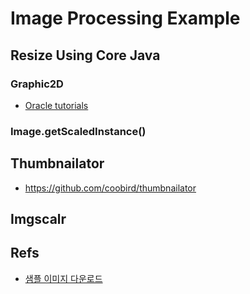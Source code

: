 # Image Processing Example


## Resize Using Core Java
### Graphic2D
- [Oracle tutorials](https://docs.oracle.com/javase/tutorial/2d/advanced/quality.html)

### Image.getScaledInstance()

## Thumbnailator
- https://github.com/coobird/thumbnailator

## Imgscalr


## Refs
- [샘플 이미지 다운로드](https://sample-videos.com/download-sample-jpg-image.php)



